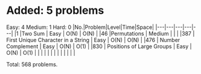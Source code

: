 # Added: 5 problems
Easy: 4
Medium: 1
Hard: 0
|No.|Problem|Level|Time|Space|
|---|---|---|---|---|
|1    |Two Sum | Easy | O(N) | O(N) |
|46   |Permutations | Medium |  |   |
|387  | First Unique Character in a String | Easy | O(N) | O(N) |
|476  | Number Complement | Easy | O(N) | O(1) |
|830  | Positions of Large Groups | Easy | O(N) | O(1) |
|     |   |   |   |   |
|     |   |   |   |   |

Total: 568 problems. 